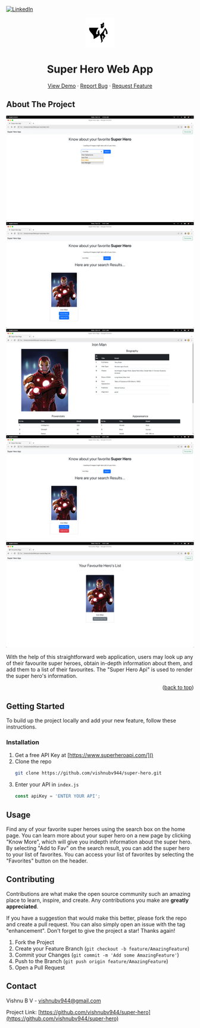
<a name="readme-top"></a>

[![LinkedIn][linkedin-shield]][linkedin-url]


<!-- PROJECT LOGO -->
<div align="center">
  <a href="https://github.com/vishnubv944/super-hero">
    <img src="icon.svg" alt="Logo" width="80" height="80">
  </a>

<h1 align="center">Super Hero Web App</h1>

  <p align="center">
    <a href="https://vishnubv944.github.io/justDoIt/">View Demo</a>
    ·
    <a href="https://github.com/vishnubv944/super-hero/issues">Report Bug</a>
    ·
    <a href="https://github.com/vishnubv944/super-hero/issues">Request Feature</a>
  </p>
</div>




<!-- ABOUT THE PROJECT -->
## About The Project

![Product Name Screen Shot](/images/Screenshot1.png)
![Product Name Screen Shot](/images/Screenshot2.png)
![Product Name Screen Shot](/images/Screenshot3.png)
![Product Name Screen Shot](/images/Screenshot4.png)
![Product Name Screen Shot](/images/Screenshot5.png)

With the help of this straightforward web application, users may look up any of their favourite super heroes, obtain in-depth information about them, and add them to a list of their favourites.
The "Super Hero Api" is used to render the super hero's information.



<p align="right">(<a href="#readme-top">back to top</a>)</p>



<!-- GETTING STARTED -->
## Getting Started

To build up the project locally and add your new feature, follow these instructions.

### Installation

1. Get a free API Key at [https://www.superheroapi.com/]()
2. Clone the repo
   ```sh
   git clone https://github.com/vishnubv944/super-hero.git
   ```
4. Enter your API in `index.js`
   ```js
   const apiKey = 'ENTER YOUR API';
   ```

<!-- USAGE EXAMPLES -->
## Usage

Find any of your favorite super heroes using the search box on the home page.
You can learn more about your super hero on a new page by clicking "Know More", which will give you indepth information about the super hero.
By selecting "Add to Fav" on the search result, you can add the super hero to your list of favorites. 
You can access your list of favorites by selecting the "Favorites" button on the header.


<!-- CONTRIBUTING -->
## Contributing

Contributions are what make the open source community such an amazing place to learn, inspire, and create. Any contributions you make are **greatly appreciated**.

If you have a suggestion that would make this better, please fork the repo and create a pull request. You can also simply open an issue with the tag "enhancement".
Don't forget to give the project a star! Thanks again!

1. Fork the Project
2. Create your Feature Branch (`git checkout -b feature/AmazingFeature`)
3. Commit your Changes (`git commit -m 'Add some AmazingFeature'`)
4. Push to the Branch (`git push origin feature/AmazingFeature`)
5. Open a Pull Request


<!-- CONTACT -->
## Contact

Vishnu B V -  vishnubv944@gmail.com 

Project Link: [https://github.com/vishnubv944/super-hero](https://github.com/vishnubv944/super-hero)



<!-- MARKDOWN LINKS & IMAGES -->
<!-- https://www.markdownguide.org/basic-syntax/#reference-style-links -->

[contributors-url]: https://github.com/vishnubv944/super-hero/graphs/contributors
[forks-url]: https://github.com/vishnubv944/super-hero/network/members
[stars-url]: https://github.com/vishnubv944/super-hero/stargazers
[issues-url]: https://github.com/vishnubv944/super-hero/issues
[license-url]: https://github.com/vishnubv944/super-hero/blob/master/LICENSE.txt
[linkedin-shield]: https://img.shields.io/badge/-LinkedIn-black.svg?style=for-the-badge&logo=linkedin&colorB=555
[linkedin-url]: https://www.linkedin.com/in/vishnubv944/
[product-screenshot]: images/screenshot.png
